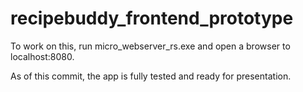 # recipebuddy_frontend_prototype
To work on this, run micro_webserver_rs.exe and open a browser to localhost:8080.

As of this commit, the app is fully tested and ready for presentation.